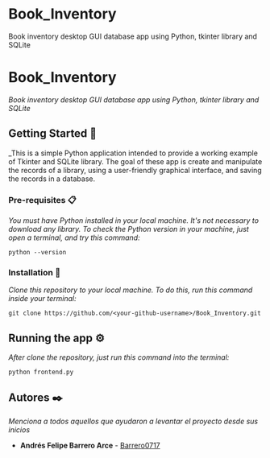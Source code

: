 # Book_Inventory
Book inventory desktop GUI database app using Python, tkinter library and SQLite

# Book_Inventory
_Book inventory desktop GUI database app using Python, tkinter library and SQLite_

## Getting Started  🚀

_This is a simple Python application intended to provide a working example of Tkinter and SQLite library. The goal of these app is create and manipulate the records of a library, using a user-friendly graphical interface, and saving the records in a database. 

### Pre-requisites  📋

_You must have Python installed in your local machine. It's not necessary to download any library. To check the Python version in your machine, just open a terminal, and try this command:_

```
python --version
```

### Installation  🔧

_Clone this repository to your local machine. To do this, run this command inside your terminal:_

```
git clone https://github.com/<your-github-username>/Book_Inventory.git
```

## Running the app ⚙️

_After clone the repository, just run this command into the terminal:_

```
python frontend.py
```

## Autores ✒️

_Menciona a todos aquellos que ayudaron a levantar el proyecto desde sus inicios_

* **Andrés Felipe Barrero Arce** - [Barrero0717](https://github.com/barrero0717)



